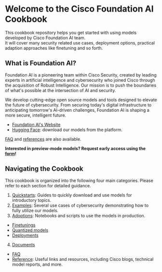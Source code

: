 # Welcome to the Cisco Foundation AI Cookbook
This cookbook repository helps you get started with using models developed by Cisco Foundation AI team. <br>
It will cover many security related use cases, deployment options, practical adaption approaches like finetuning and so forth.

## What is Foundation AI?
Foundation AI is a pioneering team within Cisco Security, created by leading experts in artificial intelligence and cybersecurity who joined Cisco through the acquisition of Robust Intelligence. Our mission is to push the boundaries of what's possible at the intersection of AI and security.

We develop cutting-edge open source models and tools designed to elevate the future of cybersecurity. From securing today's digital infrastructure to anticipating tomorrow's AI-driven challenges, Foundation AI is shaping a more secure, intelligent future.
- [Foundation AI's Website](https://fdtn.ai/)
- [Hugging Face](https://huggingface.co/fdtn-ai): download our models from the platform.

[FAQ](https://github.com/RobustIntelligence/foundation-ai-cookbook/blob/main/4_documents/FAQ.md) and [references](https://github.com/RobustIntelligence/foundation-ai-cookbook/blob/main/4_documents/Reference.md) are also available.

**Interested in preview-mode models? Request early access using the [form](https://fdtn.ai/early-access)!**

## Navigating the Cookbook
This cookbook is organized into the following four main categories. Please refer to each section for detailed guidance.
1. [Quickstarts](https://github.com/RobustIntelligence/foundation-ai-cookbook/tree/main/1_quickstarts): Guides to quickly download and use models for introductory topics.
2. [Examples](https://github.com/RobustIntelligence/foundation-ai-cookbook/tree/main/2_examples): Several use cases of cybersecurity demonstrating how to fully utilize our models.
3. [Adoptions](https://github.com/RobustIntelligence/foundation-ai-cookbook/tree/main/3_adoptions): Notebooks and scripts to use the models in production.
- [Finetunings](https://github.com/RobustIntelligence/foundation-ai-cookbook/tree/main/3_adoptions/finetuning)
- [Quantized models](https://github.com/RobustIntelligence/foundation-ai-cookbook/tree/main/3_adoptions/quantization)
- [Deployments](https://github.com/RobustIntelligence/foundation-ai-cookbook/tree/main/3_adoptions/deployment)
4. [Documents](https://github.com/RobustIntelligence/foundation-ai-cookbook/tree/main/4_documents)
- [FAQ](https://github.com/RobustIntelligence/foundation-ai-cookbook/blob/main/4_documents/FAQ.md)
- [Reference](https://github.com/RobustIntelligence/foundation-ai-cookbook/blob/main/4_documents/Reference.md): Useful links and resources, including Cisco blogs, technical model reports, and more.

